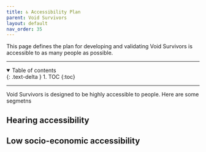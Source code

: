 ```yaml
---
title: ♿ Accessibility Plan
parent: Void Survivors
layout: default
nav_order: 35
---
```


This page defines the plan for developing and validating Void Survivors is accessible to as many people as possible.

----

<details open markdown="block">
  <summary>
    Table of contents
  </summary>
  {: .text-delta }
1. TOC
{:toc}
</details>

----

Void Survivors is designed to be highly accessible to people. Here are some segmetns

## Hearing accessibility

## Low socio-economic accessibility
